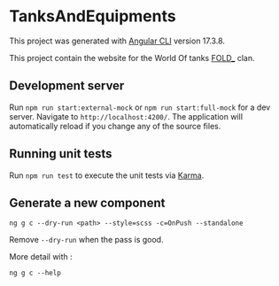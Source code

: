 # TanksAndEquipments

This project was generated with [Angular CLI](https://github.com/angular/angular-cli) version 17.3.8.

This project contain the website for the World Of tanks [FOLD_](https://eu.wargaming.net/clans/wot/500312605/) clan.

## Development server

Run `npm run start:external-mock` or `npm run start:full-mock` for a dev server. Navigate to `http://localhost:4200/`. The application will automatically reload if you change any of the source files.

## Running unit tests

Run `npm run test` to execute the unit tests via [Karma](https://karma-runner.github.io).

## Generate a new component

```shell
ng g c --dry-run <path> --style=scss -c=OnPush --standalone
```

Remove `--dry-run` when the pass is good.  

More detail with :

```shell
ng g c --help
```